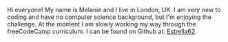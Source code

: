 
Hi everyone! My name is Melanie and I live in London, UK. I am very new to coding and have no computer science background, but I'm enjoying the challenge. At the moment I am slowly working my way through the freeCodeCamp curriculum. I can be found on Github at: [Estrella62](https://github.com/Estrella62). 